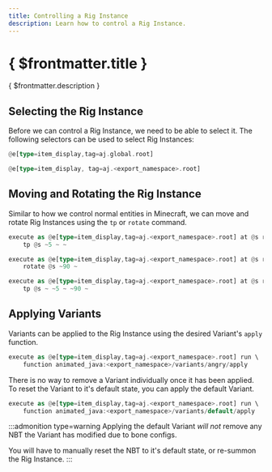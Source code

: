 ```yaml
---
title: Controlling a Rig Instance
description: Learn how to control a Rig Instance.
---
```


# { $frontmatter.title }

{ $frontmatter.description }

## Selecting the Rig Instance

Before we can control a Rig Instance, we need to be able to select it. The following selectors can be used to select Rig Instances:

```rust title=Select all Rig Instances | copy
@e[type=item_display,tag=aj.global.root]
```

```rust title=Select all Rig Instances from a specific Blueprint | copy
@e[type=item_display, tag=aj.<export_namespace>.root]
```

## Moving and Rotating the Rig Instance

Similar to how we control normal entities in Minecraft, we can move and rotate Rig Instances using the `tp` or `rotate` command.

```rust title=Move a Rig Instance 5 blocks towards positive X | copy
execute as @e[type=item_display,tag=aj.<export_namespace>.root] at @s run \
	tp @s ~5 ~ ~
```

```rust title=Rotate a Rig Instance 90 degrees | copy
execute as @e[type=item_display,tag=aj.<export_namespace>.root] at @s run \
	rotate @s ~90 ~
```

```rust title=Move a Rig Instance 5 blocks upwards and rotate it 90 degrees | copy
execute as @e[type=item_display,tag=aj.<export_namespace>.root] at @s run \
	tp @s ~ ~5 ~ ~90 ~
```

## Applying Variants

Variants can be applied to the Rig Instance using the desired Variant's `apply` function.

```rust title=Apply the angry Variant | copy
execute as @e[type=item_display,tag=aj.<export_namespace>.root] run \
	function animated_java:<export_namespace>/variants/angry/apply
```

There is no way to remove a Variant individually once it has been applied. To reset the Variant to it's default state, you can apply the default Variant.

```rust title=Apply the default Variant | copy
execute as @e[type=item_display,tag=aj.<export_namespace>.root] run \
	function animated_java:<export_namespace>/variants/default/apply
```

:::admonition type=warning
Applying the default Variant _will not_ remove any NBT the Variant has modified due to bone configs.

You will have to manually reset the NBT to it's default state, or re-summon the Rig Instance.
:::
